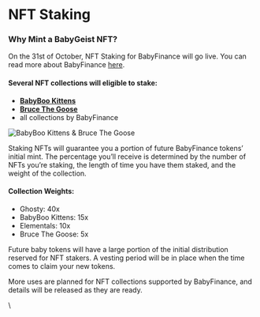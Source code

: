 # NFT Staking

### Why Mint a BabyGeist NFT?

On the 31st of October, NFT Staking for BabyFinance will go live. You can read more about BabyFinance [here](broken-reference).

#### Several NFT collections will eligible to stake:

* [**BabyBoo Kittens**](https://paintswap.finance/marketplace/collections/0xf6a4dc2c70e45a43c85151c4afa89f3ea9c463fd)
* [**Bruce The Goose**](https://brucethegoose.club)
* all collections by BabyFinance

![BabyBoo Kittens & Bruce The Goose](../.gitbook/assets/1\_D87FJGI1jVNljQKduknMfw.png)

Staking NFTs will guarantee you a portion of future BabyFinance tokens’ initial mint. The percentage you’ll receive is determined by the number of NFTs you’re staking, the length of time you have them staked, and the weight of the collection.

#### Collection Weights:

* Ghosty: 40x
* BabyBoo Kittens: 15x
* Elementals: 10x
* Bruce The Goose: 5x

Future baby tokens will have a large portion of the initial distribution reserved for NFT stakers.  A vesting period will be in place when the time comes to claim your new tokens.

More uses are planned for NFT collections supported by BabyFinance, and details will be released as they are ready.

\
